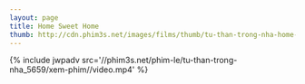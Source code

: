 ```yaml
---
layout: page
title: Home Sweet Home
thumb: http://cdn.phim3s.net/images/films/thumb/tu-than-trong-nha-home-sweet-home-2013.jpg
---
```

{% include jwpadv src='//phim3s.net/phim-le/tu-than-trong-nha_5659/xem-phim//video.mp4' %}